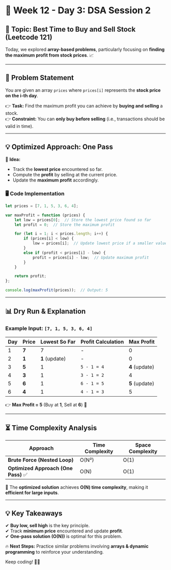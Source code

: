 # 🚀 Week 12 - Day 3: DSA Session 2  
## 📌 **Topic: Best Time to Buy and Sell Stock (Leetcode 121)**  

Today, we explored **array-based problems**, particularly focusing on **finding the maximum profit from stock prices**. 📈  

---

## **📝 Problem Statement**  
You are given an array `prices` where `prices[i]` represents the **stock price on the i-th day**.  

👉 **Task:** Find the maximum profit you can achieve by **buying and selling** a stock.  
👉 **Constraint:** You can **only buy before selling** (i.e., transactions should be valid in time).  

---

## **💡 Optimized Approach: One Pass**  
🔹 **Idea:**  
- Track the **lowest price** encountered so far.  
- Compute the **profit** by selling at the current price.  
- Update the **maximum profit** accordingly.  

### **🖥️ Code Implementation**
```javascript
let prices = [7, 1, 5, 3, 6, 4];

var maxProfit = function (prices) {
    let low = prices[0];  // Store the lowest price found so far
    let profit = 0;  // Store the maximum profit

    for (let i = 1; i < prices.length; i++) {
        if (prices[i] < low) {
            low = prices[i];  // Update lowest price if a smaller value is found
        } 
        else if (profit < prices[i] - low) {
            profit = prices[i] - low;  // Update maximum profit
        }
    }

    return profit;
};

console.log(maxProfit(prices));  // Output: 5
```

---

## **📊 Dry Run & Explanation**
### **Example Input:** `[7, 1, 5, 3, 6, 4]`
| Day | Price | Lowest So Far | Profit Calculation | Max Profit |
|-----|--------|--------------|-------------------|------------|
| 1   | **7**  | 7            | -                 | 0          |
| 2   | **1**  | **1** (update) | -                 | 0          |
| 3   | **5**  | 1            | `5 - 1 = 4`       | **4** (update) |
| 4   | **3**  | 1            | `3 - 1 = 2`       | 4          |
| 5   | **6**  | 1            | `6 - 1 = 5`       | **5** (update) |
| 6   | **4**  | 1            | `4 - 1 = 3`       | 5          |

👉 **Max Profit = 5** (Buy at **1**, Sell at **6**) 🎯  

---

## **⏳ Time Complexity Analysis**  
| Approach        | Time Complexity | Space Complexity |
|----------------|----------------|-----------------|
| **Brute Force (Nested Loop)** | O(N²) | O(1) |
| **Optimized Approach (One Pass)** ✅ | O(N) | O(1) |

🚀 The **optimized solution** achieves **O(N) time complexity**, making it **efficient for large inputs**.

---

## **💡 Key Takeaways**  
✔ **Buy low, sell high** is the key principle.  
✔ Track **minimum price** encountered and update **profit**.  
✔ **One-pass solution (O(N))** is optimal for this problem.  

🔥 **Next Steps:** Practice similar problems involving **arrays & dynamic programming** to reinforce your understanding.  

Keep coding! 🚀💡